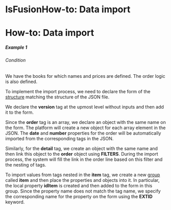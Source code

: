 # lsFusionHow-to: Data import

# How-to: Data import

##### Example 1

###### Condition

We have the books for which names and prices are defined. The order logic is also defined.



To implement the import process, we need to declare the form of the [structure](lsFusionStructured_view.md) matching the structure of the JSON file.

We declare the **version** tag at the upmost level without inputs and then add it to the form.

Since the **order** tag is an array, we declare an object with the same name on the form. The platform will create a new object for each array element in the JSON. The **date** and **number** properties for the order will be automatically imported from the corresponding tags in the JSON.

Similarly, for the **detail** tag, we create an object with the same name and then link this object to the **order** object using **FILTERS**. During the import process, the system will fill the link in the order line based on this filter and the nesting of tags.

To import values from tags nested in the **item** tag, we create a new [group](lsFusionGroups_of_properties_and_actions.md) called **item** and then place the properties and objects into it. In particular, the local property **idItem** is created and then added to the form in this group. Since the property name does not match the tag name, we specify the corresponding name for the property on the form using the **EXTID** keyword.

